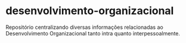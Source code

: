 # desenvolvimento-organizacional
Repositório centralizando diversas informações relacionadas ao Desenvolvimento Organizacional tanto intra quanto interpessoalmente.
